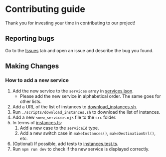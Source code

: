 # Contributing guide

Thank you for investing your time in contributing to our project!

## Reporting bugs

Go to the [Issues](https://github.com/mshibanami/jisk/issues) tab and open an issue and describe the bug you found.

## Making Changes

### How to add a new service

1. Add the new service to the `services` array in [services.json](src/_data/services.json).
   - Please add the new service in alphabetical order. The same goes for other lists.
2. Add a URL of the list of instances to [download_instances.sh](scripts/download_instances.sh).
3. Run `./scripts/download_instances.sh` to download the list of instances.
4. Add a new `<new_service>.njk` file to the `src` folder.
5. In terms of [instances.ts](src/assets/ts/instances.ts):
   1. Add a new case to the `serviceId` type.
   2. Add a new switch case in `makeInstances()`, `makeDestinationUrl()`, etc.
6. (Optional) If possible, add tests to [instances.test.ts](tests/instances.test.ts).
7. Run `npm run dev` to check if the new service is displayed correctly.

